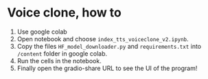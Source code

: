 # Voice clone, how to

1. Use google colab
2. Open notebook and choose `index_tts_voiceclone_v2.ipynb`.
3. Copy the files `HF_model_downloader.py` and `requirements.txt` into `/content` folder in google colab.
4. Run the cells in the notebook.
5. Finally open the gradio-share URL to see the UI of the program!
